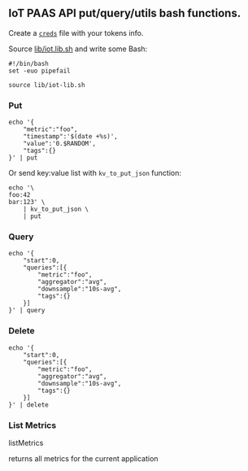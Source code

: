 ## IoT PAAS API put/query/utils bash functions.

Create a [`creds`](creds.example) file with your tokens info.

Source [lib/iot.lib.sh](lib/iot-lib.sh) and write some Bash:

    #!/bin/bash
    set -euo pipefail

    source lib/iot-lib.sh

### Put

    echo '{
        "metric":"foo",
        "timestamp":'$(date +%s)',
        "value":'0.$RANDOM',
        "tags":{}
    }' | put

Or send key:value list with `kv_to_put_json` function:

    echo '\
    foo:42
    bar:123' \
        | kv_to_put_json \
        | put

### Query

    echo '{
        "start":0,
        "queries":[{
            "metric":"foo",
            "aggregator":"avg",
            "downsample":"10s-avg",
            "tags":{}
        }]
    }' | query

### Delete

    echo '{
        "start":0,
        "queries":[{
            "metric":"foo",
            "aggregator":"avg",
            "downsample":"10s-avg",
            "tags":{}
        }]
    }' | delete

### List Metrics

listMetrics

returns all metrics for the current application
